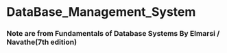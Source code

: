 # DataBase_Management_System
### Note are from Fundamentals of Database Systems  By Elmarsi / Navathe(7th edition)
